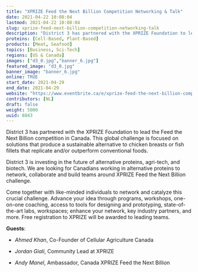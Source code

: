 ```yaml
---
title: "XPRIZE Feed the Next Billion Competition Networking & Talk"
date: 2021-04-22 10:08:04
lastmod: 2021-04-22 10:08:04
slug: xprize-feed-next-billion-competition-networking-talk
description: "District 3 has partnered with the XPRIZE Foundation to lead the Feed the Next Billion competition in Canada. This global challenge is focused on solutions that produce a sustainable alternative to chicken breasts or fish fillets that replicate and/or outperform conventional foods.District 3 is investing in the future of alternative proteins, agri-tech, and biotech. We are looking for Canadians working in alternative proteins to network, collaborate and build teams around XPRIZE Feed the Next Billion challenge."
proteins: [Cell-Based, Plant-Based]
products: [Meat, Seafood]
topics: [Business, Sci-Tech]
regions: [US & Canada]
images: ["d3_0.jpg","banner_6.jpg"]
featured_image: "d3_0.jpg"
banner_image: "banner_6.jpg"
online: TRUE
start_date: 2021-04-29
end_date: 2021-04-29
website: "https://www.eventbrite.ca/e/xprize-feed-the-next-billion-competition-networking-talk-tickets-151109046225"
contributors: [NL]
draft: false
weight: 5000
uuid: 8843
---
```

District 3 has partnered with the XPRIZE Foundation to lead the Feed the
Next Billion competition in Canada. This global challenge is focused on
solutions that produce a sustainable alternative to chicken breasts or
fish fillets that replicate and/or outperform conventional foods.

District 3 is investing in the future of alternative proteins,
agri-tech, and biotech. We are looking for Canadians working in
alternative proteins to network, collaborate and build teams around
XPRIZE Feed the Next Billion challenge.

Come together with like-minded individuals to network and catalyze this
crucial challenge. Advance your idea through programs, workshops,
one-on-one coaching, access to tools for designing and prototyping,
state-of-the-art labs, workspaces; enhance your network, key industry
partners, and more. Free registration to XPRIZE will be awarded to
leading teams.

**Guests**:

-   *Ahmed Khan*, Co-Founder of Cellular Agriculture Canada

-   *Jordan Giali*, Community Lead at XPRIZE

-   *Andy Manel*, Ambassador, Canada XPRIZE Feed the Next Billion
